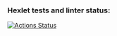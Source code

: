 ### Hexlet tests and linter status:
[![Actions Status](https://github.com/shahmen2088/frontend-project-44/workflows/hexlet-check/badge.svg)](https://github.com/shahmen2088/frontend-project-44/actions)